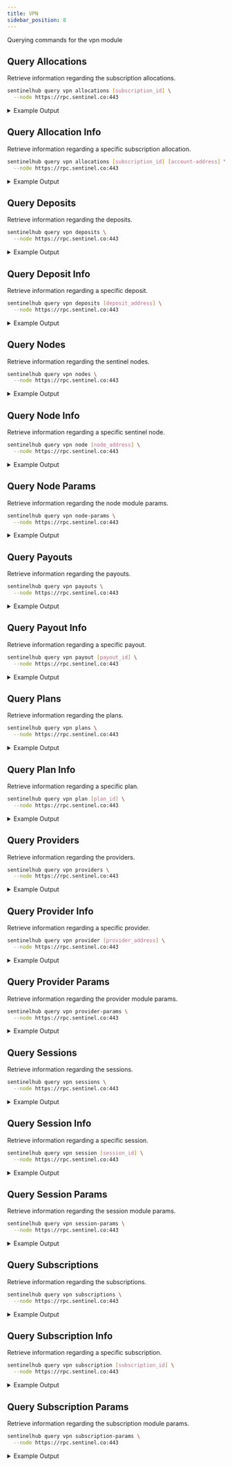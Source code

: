 ```yaml
---
title: VPN
sidebar_position: 8
---
```


Querying commands for the vpn module

## Query Allocations

Retrieve information regarding the subscription allocations.

```bash
sentinelhub query vpn allocations [subscription_id] \
  --node https://rpc.sentinel.co:443
```
<details>
<summary>Example Output</summary>
<p>

```bash
allocations:
- address: sent1ecuszz8jyyj2awj3um3vy7vp3j2nmenpcx6qlj
  granted_bytes: "4000000000"
  id: "536371"
  utilised_bytes: "93720450"
pagination:
  next_key: null
  total: "0"
```

</p>
</details>

## Query Allocation Info

Retrieve information regarding a specific subscription allocation.

```bash
sentinelhub query vpn allocations [subscription_id] [account-address] \
  --node https://rpc.sentinel.co:443
```
<details>
<summary>Example Output</summary>
<p>

```bash
allocation:
  address: sent1ecuszz8jyyj2awj3um3vy7vp3j2nmenpcx6qlj
  granted_bytes: "4000000000"
  id: "536371"
  utilised_bytes: "93720450"
```

</p>
</details>

## Query Deposits

Retrieve information regarding the deposits.

```bash
sentinelhub query vpn deposits \
  --node https://rpc.sentinel.co:443
```
<details>
<summary>Example Output</summary>
<p>

```bash
deposits:
- address: sent1llte2g2v67sc2x9nns256q63mfdgd0qthkwlhq
  coins:
  - amount: "203185679"
    denom: udvpn
- address: sent1lhldmyvyqekg8gmkq867f997vqvryyz0nvhhff
  coins:
  - amount: "1180852"
    denom: ibc/B1C0DDB14F25279A2026BC8794E12B259F8BDA546A3C5132CCAEE4431CE36783
pagination:
  next_key: FP2vsI+19jLsqeMcTRWrIZaVWfzf
  total: "0"
```

</p>
</details>

## Query Deposit Info

Retrieve information regarding a specific deposit.

```bash
sentinelhub query vpn deposits [deposit_address] \
  --node https://rpc.sentinel.co:443
```
<details>
<summary>Example Output</summary>
<p>

```bash
deposit:
  address: sent1llte2g2v67sc2x9nns256q63mfdgd0qthkwlhq
  coins:
  - amount: "203185679"
    denom: udvpn
```

</p>
</details>

## Query Nodes

Retrieve information regarding the sentinel nodes.

```bash
sentinelhub query vpn nodes \
  --node https://rpc.sentinel.co:443
```
<details>
<summary>Example Output</summary>
<p>

```bash
nodes:
- address: sentnode1ll7gmtzejcw8ycu3hexay8wlmjuau98veypv7p
  gigabyte_prices:
  - amount: "105000"
    denom: ibc/31FEE1A2A9F9C01113F90BD0BBCCE8FD6BBB8585FAF109A2101827DD1D5B95B8
  - amount: "9204"
    denom: ibc/A8C2D23A1E6F95DA4E48BA349667E322BD7A6C996D8A4AAE8BA72E190F3D1477
  - amount: "5000000"
    denom: ibc/B1C0DDB14F25279A2026BC8794E12B259F8BDA546A3C5132CCAEE4431CE36783
  - amount: "122740"
    denom: ibc/ED07A3391A112B175915CD8FAF43A2DA8E4790EDE12566649D0C2F97716B8518
  - amount: "150000000"
    denom: udvpn
  hourly_prices:
  - amount: "168000"
    denom: ibc/31FEE1A2A9F9C01113F90BD0BBCCE8FD6BBB8585FAF109A2101827DD1D5B95B8
  - amount: "6000"
    denom: ibc/A8C2D23A1E6F95DA4E48BA349667E322BD7A6C996D8A4AAE8BA72E190F3D1477
  - amount: "5000000"
    denom: ibc/B1C0DDB14F25279A2026BC8794E12B259F8BDA546A3C5132CCAEE4431CE36783
  - amount: "80000"
    denom: ibc/ED07A3391A112B175915CD8FAF43A2DA8E4790EDE12566649D0C2F97716B8518
  - amount: "130000000"
    denom: udvpn
  inactive_at: "0001-01-01T00:00:00Z"
  remote_url: https://65.21.121.4:6044
  status: inactive
  status_at: "2022-10-12T00:19:47.796270733Z"
- address: sentnode1lla0v268p0jshvehuhe9jhshzcq2gj8ap8j9gs
  gigabyte_prices:
  - amount: "52573"
    denom: ibc/31FEE1A2A9F9C01113F90BD0BBCCE8FD6BBB8585FAF109A2101827DD1D5B95B8
  - amount: "9204"
    denom: ibc/A8C2D23A1E6F95DA4E48BA349667E322BD7A6C996D8A4AAE8BA72E190F3D1477
  - amount: "1180852"
    denom: ibc/B1C0DDB14F25279A2026BC8794E12B259F8BDA546A3C5132CCAEE4431CE36783
  - amount: "122740"
    denom: ibc/ED07A3391A112B175915CD8FAF43A2DA8E4790EDE12566649D0C2F97716B8518
  - amount: "15342624"
    denom: udvpn
  hourly_prices:
  - amount: "18480"
    denom: ibc/31FEE1A2A9F9C01113F90BD0BBCCE8FD6BBB8585FAF109A2101827DD1D5B95B8
  - amount: "770"
    denom: ibc/A8C2D23A1E6F95DA4E48BA349667E322BD7A6C996D8A4AAE8BA72E190F3D1477
  - amount: "1871892"
    denom: ibc/B1C0DDB14F25279A2026BC8794E12B259F8BDA546A3C5132CCAEE4431CE36783
  - amount: "18897"
    denom: ibc/ED07A3391A112B175915CD8FAF43A2DA8E4790EDE12566649D0C2F97716B8518
  - amount: "4160000"
    denom: udvpn
  inactive_at: "0001-01-01T00:00:00Z"
  remote_url: https://103.56.218.82:30021
  status: inactive
  status_at: "2024-03-16T00:45:44.741463742Z"
pagination:
  next_key: AhT/+YxOvcCtyt9cFullbXKxNQoBSg==
  total: "0"
```

</p>
</details>

## Query Node Info

Retrieve information regarding a specific sentinel node.

```bash
sentinelhub query vpn node [node_address] \
  --node https://rpc.sentinel.co:443
```
<details>
<summary>Example Output</summary>
<p>

```bash
node:
  address: sentnode1ll7gmtzejcw8ycu3hexay8wlmjuau98veypv7p
  gigabyte_prices:
  - amount: "105000"
    denom: ibc/31FEE1A2A9F9C01113F90BD0BBCCE8FD6BBB8585FAF109A2101827DD1D5B95B8
  - amount: "9204"
    denom: ibc/A8C2D23A1E6F95DA4E48BA349667E322BD7A6C996D8A4AAE8BA72E190F3D1477
  - amount: "5000000"
    denom: ibc/B1C0DDB14F25279A2026BC8794E12B259F8BDA546A3C5132CCAEE4431CE36783
  - amount: "122740"
    denom: ibc/ED07A3391A112B175915CD8FAF43A2DA8E4790EDE12566649D0C2F97716B8518
  - amount: "150000000"
    denom: udvpn
  hourly_prices:
  - amount: "168000"
    denom: ibc/31FEE1A2A9F9C01113F90BD0BBCCE8FD6BBB8585FAF109A2101827DD1D5B95B8
  - amount: "6000"
    denom: ibc/A8C2D23A1E6F95DA4E48BA349667E322BD7A6C996D8A4AAE8BA72E190F3D1477
  - amount: "5000000"
    denom: ibc/B1C0DDB14F25279A2026BC8794E12B259F8BDA546A3C5132CCAEE4431CE36783
  - amount: "80000"
    denom: ibc/ED07A3391A112B175915CD8FAF43A2DA8E4790EDE12566649D0C2F97716B8518
  - amount: "130000000"
    denom: udvpn
  inactive_at: "0001-01-01T00:00:00Z"
  remote_url: https://65.21.121.4:6044
  status: inactive
  status_at: "2022-10-12T00:19:47.796270733Z"
```

</p>
</details>

## Query Node Params

Retrieve information regarding the node module params.

```bash
sentinelhub query vpn node-params \
  --node https://rpc.sentinel.co:443
```
<details>
<summary>Example Output</summary>
<p>

```bash
params:
  active_duration: 3600s
  deposit:
    amount: "0"
    denom: udvpn
  max_gigabyte_prices:
  - amount: "477940"
    denom: ibc/31FEE1A2A9F9C01113F90BD0BBCCE8FD6BBB8585FAF109A2101827DD1D5B95B8
  - amount: "83680"
    denom: ibc/A8C2D23A1E6F95DA4E48BA349667E322BD7A6C996D8A4AAE8BA72E190F3D1477
  - amount: "10735020"
    denom: ibc/B1C0DDB14F25279A2026BC8794E12B259F8BDA546A3C5132CCAEE4431CE36783
  - amount: "1115820"
    denom: ibc/ED07A3391A112B175915CD8FAF43A2DA8E4790EDE12566649D0C2F97716B8518
  - amount: "153426240"
    denom: udvpn
  max_hourly_prices:
  - amount: "168000"
    denom: ibc/31FEE1A2A9F9C01113F90BD0BBCCE8FD6BBB8585FAF109A2101827DD1D5B95B8
  - amount: "7000"
    denom: ibc/A8C2D23A1E6F95DA4E48BA349667E322BD7A6C996D8A4AAE8BA72E190F3D1477
  - amount: "17017200"
    denom: ibc/B1C0DDB14F25279A2026BC8794E12B259F8BDA546A3C5132CCAEE4431CE36783
  - amount: "171790"
    denom: ibc/ED07A3391A112B175915CD8FAF43A2DA8E4790EDE12566649D0C2F97716B8518
  - amount: "135572000"
    denom: udvpn
  max_subscription_gigabytes: "1000000"
  max_subscription_hours: "720"
  min_gigabyte_prices:
  - amount: "1"
    denom: ibc/31FEE1A2A9F9C01113F90BD0BBCCE8FD6BBB8585FAF109A2101827DD1D5B95B8
  - amount: "1"
    denom: ibc/A8C2D23A1E6F95DA4E48BA349667E322BD7A6C996D8A4AAE8BA72E190F3D1477
  - amount: "1"
    denom: ibc/B1C0DDB14F25279A2026BC8794E12B259F8BDA546A3C5132CCAEE4431CE36783
  - amount: "1"
    denom: ibc/ED07A3391A112B175915CD8FAF43A2DA8E4790EDE12566649D0C2F97716B8518
  - amount: "1"
    denom: udvpn
  min_hourly_prices:
  - amount: "1"
    denom: ibc/31FEE1A2A9F9C01113F90BD0BBCCE8FD6BBB8585FAF109A2101827DD1D5B95B8
  - amount: "1"
    denom: ibc/A8C2D23A1E6F95DA4E48BA349667E322BD7A6C996D8A4AAE8BA72E190F3D1477
  - amount: "1"
    denom: ibc/B1C0DDB14F25279A2026BC8794E12B259F8BDA546A3C5132CCAEE4431CE36783
  - amount: "1"
    denom: ibc/ED07A3391A112B175915CD8FAF43A2DA8E4790EDE12566649D0C2F97716B8518
  - amount: "1"
    denom: udvpn
  min_subscription_gigabytes: "1"
  min_subscription_hours: "1"
  staking_share: "0.200000000000000000"
```

</p>
</details>

## Query Payouts

Retrieve information regarding the payouts.

```bash
sentinelhub query vpn payouts \
  --node https://rpc.sentinel.co:443
```
<details>
<summary>Example Output</summary>
<p>

```bash
pagination:
  next_key: AAAAAAAIL3E=
  total: "0"
payouts:
- address: sent17h00cnhccphxftsxm98s88n3s20quqkj4jg6dv
  hours: "167"
  id: "536435"
  next_at: "2024-05-27T08:49:44.604790891Z"
  node_address: sentnode13vvhuzz9s3jf2sltqmrj2w0ad0043vth4yxc5u
  price:
    amount: "4160000"
    denom: udvpn
- address: sent17h00cnhccphxftsxm98s88n3s20quqkj4jg6dv
  hours: "167"
  id: "536434"
  next_at: "2024-05-27T08:49:38.730268717Z"
  node_address: sentnode1n0gcfcnfefgta26ynqq33dvscvsxdyf944xqdv
  price:
    amount: "4160000"
    denom: udvpn
```

</p>
</details>

## Query Payout Info

Retrieve information regarding a specific payout.

```bash
sentinelhub query vpn payout [payout_id] \
  --node https://rpc.sentinel.co:443
```
<details>
<summary>Example Output</summary>
<p>

```bash
payout:
  address: sent17h00cnhccphxftsxm98s88n3s20quqkj4jg6dv
  hours: "167"
  id: "536435"
  next_at: "2024-05-27T08:49:44.604790891Z"
  node_address: sentnode13vvhuzz9s3jf2sltqmrj2w0ad0043vth4yxc5u
  price:
    amount: "4160000"
    denom: udvpn
```

</p>
</details>

## Query Plans

Retrieve information regarding the plans.

```bash
sentinelhub query vpn plans \
  --node https://rpc.sentinel.co:443
```
<details>
<summary>Example Output</summary>
<p>

```bash
pagination:
  next_key: AgAAAAAAAAAc
  total: "0"
plans:
- duration: 2592000s
  gigabytes: "9999999999999"
  id: "31"
  prices:
  - amount: "1333330000"
    denom: udvpn
  provider_address: sentprov17h00cnhccphxftsxm98s88n3s20quqkja95pk5
  status: inactive
  status_at: "2024-04-11T13:45:00.681815995Z"
- duration: 2592000s
  gigabytes: "9999999999999"
  id: "30"
  prices:
  - amount: "1333330000"
    denom: udvpn
  provider_address: sentprov17h00cnhccphxftsxm98s88n3s20quqkja95pk5
  status: inactive
  status_at: "2024-04-11T13:42:19.796834813Z"
```

</p>
</details>

## Query Plan Info

Retrieve information regarding a specific plan.

```bash
sentinelhub query vpn plan [plan_id] \
  --node https://rpc.sentinel.co:443
```
<details>
<summary>Example Output</summary>
<p>

```bash
plan:
  duration: 2592000s
  gigabytes: "9999999999999"
  id: "31"
  prices:
  - amount: "1333330000"
    denom: udvpn
  provider_address: sentprov17h00cnhccphxftsxm98s88n3s20quqkja95pk5
  status: inactive
  status_at: "2024-04-11T13:45:00.681815995Z"
```

</p>
</details>

## Query Providers

Retrieve information regarding the providers.

```bash
sentinelhub query vpn providers \
  --node https://rpc.sentinel.co:443
```
<details>
<summary>Example Output</summary>
<p>

```bash
pagination:
  next_key: ARTve9qg1kymseR8GKZL43WHc5QSYw==
  total: "0"
providers:
- address: sentprov1gjkdw8arm54sv7xdhjxnx30lcya4alhfktuxyy
  description: SOLAR dVPN
  identity: 6257A55EA42BA680
  name: SOLAR dVPN
  status: active
  status_at: "2023-08-18T12:10:36.572027592Z"
  website: https://labs.solar
- address: sentprov1gatdlpdc4fadckccypjfnam2a4rcmum55q46zn
  description: ""
  identity: sentprov12kyhkw2xsc8g3t8dtz569c6fn2qejmzs92s07h
  name: apiVPN (Staging)
  status: active
  status_at: "2023-12-29T07:24:24.274968530Z"
  website: https://apivpn.io
```

</p>
</details>

## Query Provider Info

Retrieve information regarding a specific provider.

```bash
sentinelhub query vpn provider [provider_address] \
  --node https://rpc.sentinel.co:443
```
<details>
<summary>Example Output</summary>
<p>

```bash
provider:
  address: sentprov1gjkdw8arm54sv7xdhjxnx30lcya4alhfktuxyy
  description: SOLAR dVPN
  identity: 6257A55EA42BA680
  name: SOLAR dVPN
  status: active
  status_at: "2023-08-18T12:10:36.572027592Z"
  website: https://labs.solar
```

</p>
</details>

## Query Provider Params

Retrieve information regarding the provider module params.

```bash
sentinelhub query vpn provider-params \
  --node https://rpc.sentinel.co:443
```
<details>
<summary>Example Output</summary>
<p>

```bash
params:
  deposit:
    amount: "25000000000"
    denom: udvpn
  staking_share: "0.200000000000000000"
```

</p>
</details>

## Query Sessions

Retrieve information regarding the sessions.

```bash
sentinelhub query vpn sessions \
  --node https://rpc.sentinel.co:443
```
<details>
<summary>Example Output</summary>
<p>

```bash
pagination:
  next_key: AAAAAABtK1M=
  total: "0"
sessions:
- address: sent1m59kme7ze64y5xdx9qf34egts2n75s6rk7s440
  bandwidth:
    download: "134839672"
    upload: "2093403"
  duration: 1527102.238250128s
  id: "6983783"
  inactive_at: "2024-05-27T10:00:51.062067319Z"
  node_address: sentnode1uwuwrr47vhf253wt9h72h2t74cy9y4hzt2p347
  status: active
  status_at: "2024-05-09T15:39:46.315804597Z"
  subscription_id: "521278"
- address: sent1m59kme7ze64y5xdx9qf34egts2n75s6rk7s440
  bandwidth:
    download: "35506669"
    upload: "1727060"
  duration: 1196093.023347066s
  id: "7142303"
  inactive_at: "2024-05-27T09:59:17.184723488Z"
  node_address: sentnode1jx8xswsw2h9zsjsxc8cfx2dw2d0n6v92m4y9pr
  status: active
  status_at: "2024-05-13T11:36:34.935109352Z"
  subscription_id: "510506"
```

</p>
</details>

## Query Session Info

Retrieve information regarding a specific session.

```bash
sentinelhub query vpn session [session_id] \
  --node https://rpc.sentinel.co:443
```
<details>
<summary>Example Output</summary>
<p>

```bash
session:
  address: sent1m59kme7ze64y5xdx9qf34egts2n75s6rk7s440
  bandwidth:
    download: "134839672"
    upload: "2093403"
  duration: 1527102.238250128s
  id: "6983783"
  inactive_at: "2024-05-27T10:00:51.062067319Z"
  node_address: sentnode1uwuwrr47vhf253wt9h72h2t74cy9y4hzt2p347
  status: active
  status_at: "2024-05-09T15:39:46.315804597Z"
  subscription_id: "521278"
```

</p>
</details>

## Query Session Params

Retrieve information regarding the session module params.

```bash
sentinelhub query vpn session-params \
  --node https://rpc.sentinel.co:443
```
<details>
<summary>Example Output</summary>
<p>

```bash
params:
  proof_verification_enabled: false
  status_change_delay: 7200s
```

</p>
</details>

## Query Subscriptions

Retrieve information regarding the subscriptions.

```bash
sentinelhub query vpn subscriptions \
  --node https://rpc.sentinel.co:443
```
<details>
<summary>Example Output</summary>
<p>

```bash
pagination:
  next_key: AAAAAAAF65k=
  total: "0"
subscriptions:
- '@type': /sentinel.subscription.v2.NodeSubscription
  base:
    address: sent1gameg02a9cwjxksh55nxjkzm9gc7254vuuvyht
    id: "387863"
    inactive_at: "2024-05-27T08:54:07.343738478Z"
    status: inactive_pending
    status_at: "2024-05-27T04:54:07.343738478Z"
  deposit:
    amount: "15000000"
    denom: udvpn
  gigabytes: "1"
  hours: "0"
  node_address: sentnode1xx7yw6nq7z9373qcajsythkhzl9lftpmwprxer
- '@type': /sentinel.subscription.v2.NodeSubscription
  base:
    address: sent1zyyuuvsqnv7ujvga9ajr2jfnajllt7n2cczh9c
    id: "387897"
    inactive_at: "2024-05-27T10:02:16.712367913Z"
    status: inactive_pending
    status_at: "2024-05-27T06:02:16.712367913Z"
  deposit:
    amount: "15342624"
    denom: udvpn
  gigabytes: "1"
  hours: "0"
  node_address: sentnode1f8g3app5cf8dy0822r86zcttlrpnl4q69487sf
```

</p>
</details>

## Query Subscription Info

Retrieve information regarding a specific subscription.

```bash
sentinelhub query vpn subscription [subscription_id] \
  --node https://rpc.sentinel.co:443
```
<details>
<summary>Example Output</summary>
<p>

```bash
subscription:
  '@type': /sentinel.subscription.v2.NodeSubscription
  base:
    address: sent1gameg02a9cwjxksh55nxjkzm9gc7254vuuvyht
    id: "387863"
    inactive_at: "2024-05-27T08:54:07.343738478Z"
    status: inactive_pending
    status_at: "2024-05-27T04:54:07.343738478Z"
  deposit:
    amount: "15000000"
    denom: udvpn
  gigabytes: "1"
  hours: "0"
  node_address: sentnode1xx7yw6nq7z9373qcajsythkhzl9lftpmwprxer
```

</p>
</details>

## Query Subscription Params

Retrieve information regarding the subscription module params.

```bash
sentinelhub query vpn subscription-params \
  --node https://rpc.sentinel.co:443
```
<details>
<summary>Example Output</summary>
<p>

```bash
params:
  status_change_delay: 14400s
```

</p>
</details>